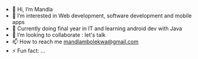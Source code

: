 - 👋 Hi, I’m Mandla
- 👀 I’m interested in Web development, software development and mobile apps
- 🌱 Currently doing final year in IT and learning android dev with Java
- 💞️ I’m looking to collaborate : let's talk
- 📫 How to reach me mandlambolekwa@gmail.com
- ⚡ Fun fact: ...

<!---
23Mandla/23Mandla is a ✨ special ✨ repository because its `README.md` (this file) appears on your GitHub profile.
You can click the Preview link to take a look at your changes.
--->
